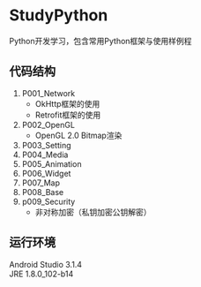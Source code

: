 # StudyPython
Python开发学习，包含常用Python框架与使用样例程

## 代码结构
1. P001_Network
   * OkHttp框架的使用 
   * Retrofit框架的使用
2. P002_OpenGL
   * OpenGL 2.0 Bitmap渲染
3. P003_Setting
4. P004_Media
5. P005_Animation
6. P006_Widget
7. P007_Map
8. P008_Base
9. p009_Security
   * 非对称加密（私钥加密公钥解密）

## 运行环境
Android Studio 3.1.4  
JRE 1.8.0_102-b14
